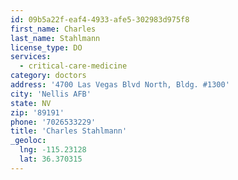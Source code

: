 ```yaml
---
id: 09b5a22f-eaf4-4933-afe5-302983d975f8
first_name: Charles
last_name: Stahlmann
license_type: DO
services:
  - critical-care-medicine
category: doctors
address: '4700 Las Vegas Blvd North, Bldg. #1300'
city: 'Nellis AFB'
state: NV
zip: '89191'
phone: '7026533229'
title: 'Charles Stahlmann'
_geoloc:
  lng: -115.23128
  lat: 36.370315
---
```

